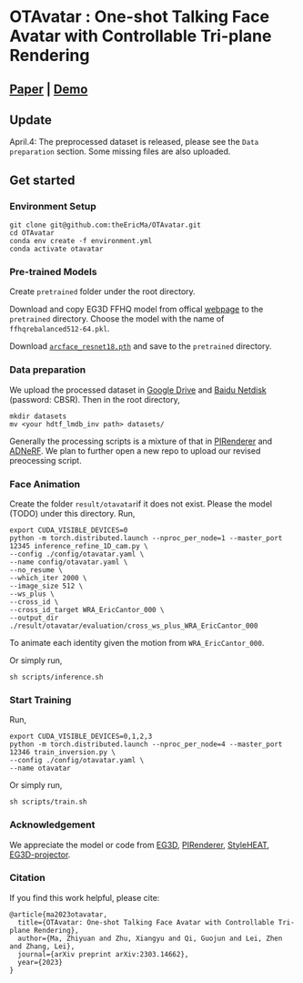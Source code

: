 # OTAvatar : One-shot Talking Face Avatar with Controllable Tri-plane Rendering
## [Paper](https://arxiv.org/abs/2303.14662)  |  [Demo](https://youtu.be/qpIoMYFr7Aw)

## Update

April.4: The preprocessed dataset is released, please see the `Data preparation` section. Some missing files are also uploaded.

## Get started
### Environment Setup
```
git clone git@github.com:theEricMa/OTAvatar.git
cd OTAvatar
conda env create -f environment.yml
conda activate otavatar
```

### Pre-trained Models

Create `pretrained` folder under the root directory. 

Download and copy EG3D FFHQ model from offical [webpage](https://catalog.ngc.nvidia.com/orgs/nvidia/teams/research/models/eg3d) to the `pretrained` directory. Choose the model with the name of `ffhqrebalanced512-64.pkl`.

Download [`arcface_resnet18.pth`](https://github.com/ronghuaiyang/arcface-pytorch) and save to the `pretrained` directory.

### Data preparation 
We upload the processed dataset in [Google Drive](https://drive.google.com/drive/folders/1ce9o_iB5v9oqmxop3Qn-pCXP60YdxURq?usp=share_link) and [Baidu Netdisk](https://pan.baidu.com/s/1R8j3pLqXsA4qRL7_eTrhQw?pwd=CBSR) (password: CBSR). Then in the root directory,

```
mkdir datasets
mv <your hdtf_lmdb_inv path> datasets/
```

Generally the processing scripts is a mixture of that in [PIRenderer](https://github.com/RenYurui/PIRender) and [ADNeRF](https://github.com/YudongGuo/AD-NeRF). We plan to further open a new repo to upload our revised preocessing script.

### Face Animation
Create the folder `result/otavatar`if it does not exist. Please the model (TODO) under this directory. Run,
```
export CUDA_VISIBLE_DEVICES=0
python -m torch.distributed.launch --nproc_per_node=1 --master_port 12345 inference_refine_1D_cam.py \
--config ./config/otavatar.yaml \
--name config/otavatar.yaml \
--no_resume \
--which_iter 2000 \
--image_size 512 \
--ws_plus \
--cross_id \
--cross_id_target WRA_EricCantor_000 \
--output_dir ./result/otavatar/evaluation/cross_ws_plus_WRA_EricCantor_000
```
To animate each identity given the motion from `WRA_EricCantor_000`.

Or simply run,
```
sh scripts/inference.sh
```

### Start Training
Run,
```
export CUDA_VISIBLE_DEVICES=0,1,2,3
python -m torch.distributed.launch --nproc_per_node=4 --master_port 12346 train_inversion.py \
--config ./config/otavatar.yaml \
--name otavatar
```

Or simply run,
```
sh scripts/train.sh
```

### Acknowledgement
We appreciate the model or code from [EG3D](https://github.com/NVlabs/eg3d), [PIRenderer](https://github.com/RenYurui/PIRender), [StyleHEAT](https://github.com/FeiiYin/StyleHEAT), [EG3D-projector](https://github.com/oneThousand1000/EG3D-projector).

### Citation
If you find this work helpful, please cite:
```
@article{ma2023otavatar,
  title={OTAvatar: One-shot Talking Face Avatar with Controllable Tri-plane Rendering},
  author={Ma, Zhiyuan and Zhu, Xiangyu and Qi, Guojun and Lei, Zhen and Zhang, Lei},
  journal={arXiv preprint arXiv:2303.14662},
  year={2023}
}
```

